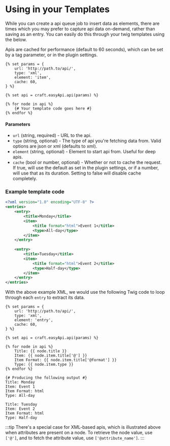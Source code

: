 # Using in your Templates

While you can create a api queue job to insert data as elements, there are times which you may prefer to capture api data on-demand, rather than saving as an entry. You can easily do this through your twig templates using the below.

Apis are cached for performance (default to 60 seconds), which can be set by a tag parameter, or in the plugin settings.

```twig
{% set params = {
    url: 'http://path.to/api/',
    type: 'xml',
    element: 'item',
    cache: 60,
} %}

{% set api = craft.easyApi.api(params) %}

{% for node in api %}
    {# Your template code goes here #}
{% endfor %}
```

#### Parameters

- `url` (string, required) - URL to the api.
- `type` (string, optional) - The type of api you're fetching data from. Valid options are json or xml (defaults to xml).
- `element` (string, optional) - Element to start api from. Useful for deep apis.
- `cache` (bool or number, optional) - Whether or not to cache the request. If true, will use the default as set in the plugin settings, or if a number, will use that as its duration. Setting to false will disable cache completely.

### Example template code

```xml
<?xml version="1.0" encoding="UTF-8" ?>
<entries>
    <entry>
        <title>Monday</title>
        <item>
            <title format="html">Event 1</title>
            <type>All-day</type>
        </item>
    </entry>
    
    <entry>
        <title>Tuesday</title>
        <item>
            <title format="html">Event 2</title>
            <type>Half-day</type>
        </item>
    </entry>
</entries>
```

With the above example XML, we would use the following Twig code to loop through each `entry` to extract its data.

```twig
{% set params = {
    url: 'http://path.to/api/',
    type: 'xml',
    element: 'entry',
    cache: 60,
} %}

{% set api = craft.easyApi.api(params) %}

{% for node in api %}
    Title: {{ node.title }}
    Item: {{ node.item.title['@'] }}
    Item Format: {{ node.item.title['@format'] }}
    Type: {{ node.item.type }}
{% endfor %}

{# Producing the following output #}
Title: Monday
Item: Event 1
Item Format: html
Type: All-day

Title: Tuesday
Item: Event 2
Item Format: html
Type: Half-day
```

:::tip
There's a special case for XML-based apis, which is illustrated above when attributes are present on a node. To retrieve the node value, use `['@']`, and to fetch the attribute value, use `['@attribute_name']`.
:::